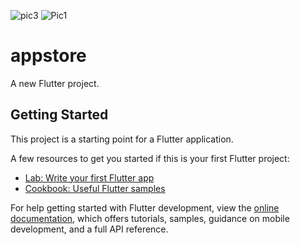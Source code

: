![pic3](https://user-images.githubusercontent.com/110900935/195987628-8d77a7f4-20d3-4935-8ae1-c22f36d98711.jpg)
![Pic1](https://user-images.githubusercontent.com/110900935/195987651-ccd57d20-ebc7-46c4-bfb1-37a0af25b6a6.jpg)
# appstore

A new Flutter project.

## Getting Started

This project is a starting point for a Flutter application.

A few resources to get you started if this is your first Flutter project:

- [Lab: Write your first Flutter app](https://docs.flutter.dev/get-started/codelab)
- [Cookbook: Useful Flutter samples](https://docs.flutter.dev/cookbook)

For help getting started with Flutter development, view the
[online documentation](https://docs.flutter.dev/), which offers tutorials,
samples, guidance on mobile development, and a full API reference.

